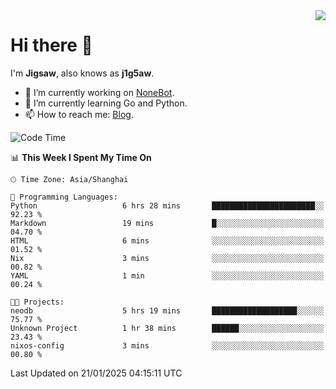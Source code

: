 <a href="#">
  <img align="right" src="https://github-readme-stats.vercel.app/api?username=j1g5awi&count_private=true&show_icons=true&title_color=80070B&text_color=B3B3B3&bg_color=212121&icon_color=80070B" />
</a>

# Hi there 👋

I'm **Jigsaw**, also knows as **j1g5aw**.

- 🔭 I’m currently working on [NoneBot](https://github.com/nonebot).
- 🌱 I’m currently learning Go and Python.
- 📫 How to reach me: [Blog](https://blog.maddestroyer.xyz/).

<!--START_SECTION:waka-->
![Code Time](http://img.shields.io/badge/Code%20Time-1%2C839%20hrs%2047%20mins-blue)

📊 **This Week I Spent My Time On** 

```text
🕑︎ Time Zone: Asia/Shanghai

💬 Programming Languages: 
Python                   6 hrs 28 mins       ███████████████████████░░   92.23 % 
Markdown                 19 mins             █░░░░░░░░░░░░░░░░░░░░░░░░   04.70 % 
HTML                     6 mins              ░░░░░░░░░░░░░░░░░░░░░░░░░   01.52 % 
Nix                      3 mins              ░░░░░░░░░░░░░░░░░░░░░░░░░   00.82 % 
YAML                     1 min               ░░░░░░░░░░░░░░░░░░░░░░░░░   00.24 % 

🐱‍💻 Projects: 
neodb                    5 hrs 19 mins       ███████████████████░░░░░░   75.77 % 
Unknown Project          1 hr 38 mins        ██████░░░░░░░░░░░░░░░░░░░   23.43 % 
nixos-config             3 mins              ░░░░░░░░░░░░░░░░░░░░░░░░░   00.80 % 
```


 Last Updated on 21/01/2025 04:15:11 UTC
<!--END_SECTION:waka-->
